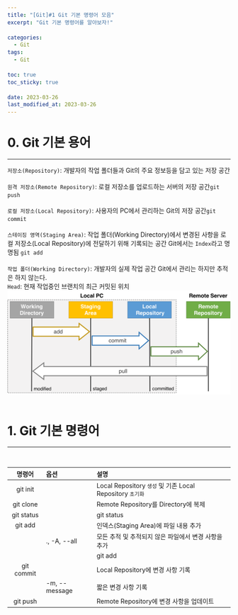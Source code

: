 ```yaml
---
title: "[Git]#1 Git 기본 명령어 모음"
excerpt: "Git 기본 명령어를 알아보자!"

categories:
  - Git
tags:
  - Git

toc: true
toc_sticky: true

date: 2023-03-26
last_modified_at: 2023-03-26
---
```


# 0. Git 기본 용어
---
`저장소(Repository)`: 개발자의 작업 폴더들과 Git의 주요 정보등을 담고 있는 저장 공간  
<br>
`원격 저장소(Remote Repository)`: 로컬 저장소를 업로드하는 서버의 저장 공간`git push`  
<br>
`로컬 저장소(Local Repository)`: 사용자의 PC에서 관리하는 Git의 저장 공간`git commit`  
<br>
`스테이징 영역(Staging Area)`: 작업 폴더(Working Directory)에서 변경된 사항을 로컬 저장소(Local Repository)에 전달하기 위해 기록되는 공간 Git에서는 `Index`라고 명명됨 `git add`  
<br>
`작업 폴더(Working Directory)`: 개발자의 실제 작업 공간 Git에서 관리는 하지만 추적은 하지 않는다. 
<br>
`Head`: 현재 작업중인 브랜치의 최근 커밋된 위치
<br>
![image](/assets/images/git/1/0.webp) 
<br><br>


# 1. Git 기본 명령어
---
<br>

| 명령어 | 옵션 | 설명 |
|:---:|:---|:---|
| git init || Local Repository `생성` 및 기존 Local Repository `초기화` |
| git clone <repo> || Remote Repository를 Directory에 복제 |
| git status || git status | 작업 트리 상태 표시 |
| git add || 인덱스(Staging Area)에 파일 내용 추가 |
|| ., -A, --all | 모든 추적 및 추적되지 않은 파일에서 변경 사항을 추가 |
|| <pathspec> | git add <pathspec> | 단일 파일에서 변경 사항을 추가 |
| git commit || Local Repository에 변경 사항 기록 |
|| -m, --message <message> | 짧은 변경 사항 기록 |
| git push <remote> <branch> ||Remote Repository에 변경 사항을 업데이트 |


<br><br>






<br><br>
